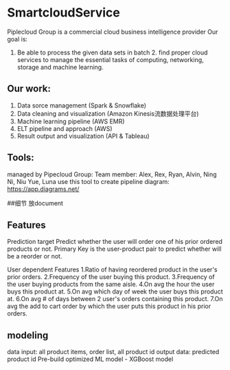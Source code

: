 # SmartcloudService
Piplecloud Group is a commercial cloud business intelligence provider
Our goal is:
1. Be able to process the given data sets in batch    2. find proper cloud services to manage the essential tasks of computing, networking, storage and machine learning. 

## Our work:
1. Data sorce management  (Spark & Snowflake)
2. Data cleaning and visualization  (Amazon Kinesis流数据处理平台)
3. Machine learning pipeline (AWS EMR)
4. ELT pipeline and approach (AWS)
5. Result output and visualization  (API & Tableau)

## Tools:
managed by Pipecloud Group: Team member: Alex, Rex, Ryan, Alvin, Ning Ni, Niu Yue, Luna
use this tool to create pipeline diagram: https://app.diagrams.net/


##细节 放document
## Features
Prediction target
Predict whether the user will order one of his prior ordered products or not. Primary Key is the user-product pair to predict 
whether will be a reorder or not.

User dependent Features
1.Ratio of having reordered product in the user's prior orders.
2.Frequency of the user buying this product.
3.Frequency of the user buying products from the same aisle.
4.On avg the hour the user buys this product at.
5.On avg which day of week the user buys this product at.
6.On avg # of days between 2 user's orders containing this product.
7.On avg the add to cart order by which the user puts this product in his prior orders.

## modeling
data input: all product items, order list, all product id
output data: predicted product id
Pre-build optimized ML model 
        - XGBoost model
